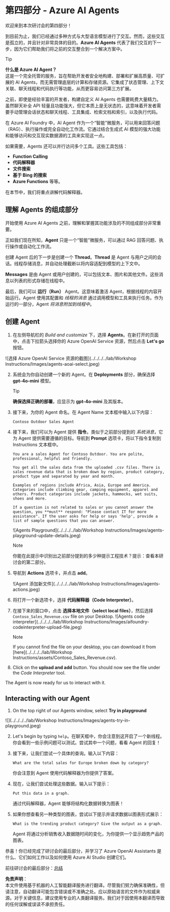 # 第四部分 - Azure AI Agents

欢迎来到本次研讨会的第四部分！

到目前为止，我们已经通过多种方式与大型语言模型进行了交互。然而，这些交互是孤立的，并且针对非常具体的目的。**Azure AI Agents** 代表了我们交互的下一步，因为它们帮助我们将之前的交互整合到一个解决方案中。

> [!TIP]  
> **什么是 Azure AI Agent？**  
> 这是一个完全托管的服务，旨在帮助开发者安全地构建、部署和扩展高质量、可扩展的 AI Agents，而无需管理底层的计算和存储资源。它集成了状态管理、上下文关联、聊天线程和代码执行等功能，从而更容易访问第三方扩展。

之前，即使是经验丰富的开发者，构建自定义 AI Agents 也需要耗费大量精力。虽然聊天补全 API 轻量且功能强大，但它本质上是无状态的，这意味着开发者需要手动管理会话状态和聊天线程、工具集成、检索文档和索引，以及执行代码。

在 Azure AI Foundry 中，AI Agent 作为一个“智能”微服务，可以用来回答问题（RAG）、执行操作或完全自动化工作流。它通过结合生成式 AI 模型的强大功能和能够访问和交互现实数据源的工具来实现这一点。

如果需要，Agents 还可以并行访问多个工具。这些工具包括：
- **Function Calling**
- **代码解释器**
- **文件搜索**
- **基于 Bing 的搜索**
- **Azure Functions** 等等。

在本节中，我们将重点讲解代码解释器。

## 理解 Agents 的组成部分

开始使用 Azure AI Agents 之前，理解和掌握其功能涉及的不同组成部分非常重要。

正如我们现在所知，**Agent** 只是一个“智能”微服务，可以通过 RAG 回答问题、执行操作或自动化工作流。

创建 Agent 后的下一步是创建一个 **Thread**。**Thread** 是 Agent 与用户之间的会话。线程存储消息，并自动处理截断以将内容适配到模型的上下文中。

**Messages** 是由 Agent 或用户创建的，可以包括文本、图片和其他文件。这些消息以列表的形式存储在线程中。

最后，我们可以 **运行（Run）** Agent。这意味着激活 Agent，根据线程的内容开始运行。Agent 使用其配置和 *线程的消息* 通过调用模型和工具来执行任务。作为运行的一部分，Agent *将消息附加到线程中*。

## 创建 Agent

1. 在左侧导航栏的 _Build and customize_ 下，选择 **Agents**。在新打开的页面中，点击下拉箭头选择你的 Azure OpenAI Service 资源，然后点击 **Let's go** 按钮。

![选择 Azure OpenAI Service 资源的截图](../../../../lab/Workshop Instructions/Images/agents-aoai-select.jpeg)

2. 系统会为你自动创建一个新的 Agent。在 **Deployments** 部分，确保选择 **gpt-4o-mini** 模型。

    > [!TIP]  
    > **确保选择正确的部署**。应显示为 **gpt-4o-mini** 及其版本。

3. 接下来，为你的 Agent 命名。在 Agent Name 文本框中输入以下内容：

    ```Contoso Outdoor Sales Agent```

4. 接下来，我们可以为 Agent 提供 **指令**。类似于之前部分提到的 *系统消息*，它为 Agent 提供需要遵循的目标。导航到 **Prompt** 选项卡，将以下指令复制到 Instructions 文本框中。

    ``` 
    You are a sales Agent for Contoso Outdoor. You are polite, professional, helpful and friendly.

    You get all the sales data from the uploaded .csv files. There is sales revenue data that is broken down by region, product category, product type and separated by year and month.

    Examples of regions include Africa, Asia, Europe and America. Categories include climbing gear, camping equipment, apparel and others. Product categories include jackets, hammocks, wet suits, shoes and more. 

    If a question is not related to sales or you cannot answer the question, you **must** respond: "Please contact IT for more assistance". If the user asks for help or says 'help', provide a list of sample questions that you can answer.
    ```

    ![Agents Playground](../../../../lab/Workshop Instructions/Images/agents-playground-update-details.jpeg)

    > [!NOTE]  
    > 你能在此提示中识别出之前部分提到的多少种提示工程技术？提示：查看本研讨会的第二部分。

5. 导航到 **Actions** 选项卡，并点击 **add**。

    ![Agent 添加新文件](../../../../lab/Workshop Instructions/Images/agents-actions.jpeg)

6. 将打开一个新选项卡，选择 **代码解释器（Code Interpreter）**。

7. 在接下来的窗口中，点击 **选择本地文件（select local files）**，然后选择 `Contoso_Sales_Revenue.csv` file on your Desktop.
    ![Agents code interpreter](../../../../lab/Workshop Instructions/Images/aifoundry-codeinterpreter-upload-file.jpeg)

    >[!NOTE]
    > If you cannot find the file on your desktop, you can download it from [here](../../../../lab/Workshop Instructions/assets/Contoso_Sales_Revenue.csv).

7. Click on the **upload and add** button. You should now see the file under the *Code Interpreter* tool.

The Agent is now ready for us to interact with it.

## Interacting with our Agent

1. On the top right of our Agents window, select **Try in playground**

![](../../../../lab/Workshop Instructions/Images/agents-try-in-playground.jpeg)

2.  Let's begin by typing `help`。在聊天框中，你会注意到这开启了一个新线程。  
   你会看到一些示例问题可以测试。尝试其中一个问题，看看 Agent 的回复！

8. 接下来，让我们尝试一个具体的查询。输入以下内容：

    ```What are the total sales for Europe broken down by category? ```

    你会注意到 Agent 使用代码解释器为你提供了答案。

9. 现在，让我们尝试处理这些数据。输入以下提示：

    ```Put this data in a graph. ```

    通过代码解释器，Agent 能够将结构化数据转换为图表！

10. 如果你想查看另一种类型的图表，尝试以下提示并请求数据以图表形式展示：

    ```What is the trending product category? Give the output as a graph. ```

    Agent 将通过分析销售收入数据随时间的变化，为你提供一个显示趋势产品的图表。

恭喜！你已经完成了研讨会的最后部分，并学习了 Azure OpenAI Assistants 是什么、它们如何工作以及如何使用 Azure AI Studio 创建它们。

前往研讨会的最后部分：[总结](./07_Summary.md)

**免责声明**：  
本文件使用基于机器的人工智能翻译服务进行翻译。尽管我们努力确保准确性，但请注意，自动翻译可能包含错误或不准确之处。应以原始语言的文件作为权威来源。对于关键信息，建议使用专业的人类翻译服务。我们对于因使用本翻译而导致的任何误解或误读不承担责任。
